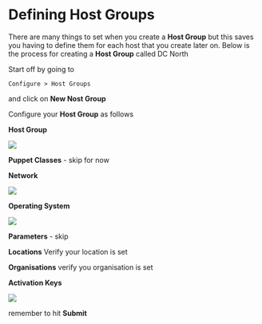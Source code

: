 # Defining Host Groups

There are many things to set when you create a **Host Group** but this saves you having to define them for each host that you create later on. Below is the process for creating a **Host Group** called DC North

Start off by going to

```Configure > Host Groups```

and click on **New Nost Group**

Configure your **Host Group** as follows

**Host Group**

![](../images/host-group-main.png)

**Puppet Classes** - skip for now

**Network**

![](../images/host-group-network.png)

**Operating System**

![](../images/host-group-operating-system.png)

**Parameters** - skip

**Locations** Verify your location is set

**Organisations** verify you organisation is set

**Activation Keys**

![](../images/host-group-activation-keys.png)

remember to hit **Submit**
